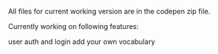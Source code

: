 All files for current working version are in the codepen zip file.

Currently working on following features:

user auth and login
add your own vocabulary
